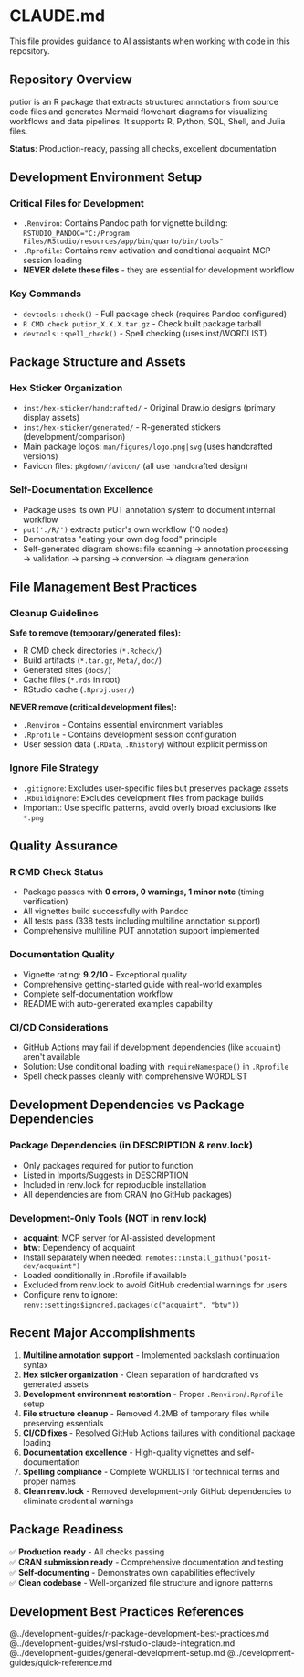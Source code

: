 # CLAUDE.md

This file provides guidance to AI assistants when working with code in this repository.

## Repository Overview

putior is an R package that extracts structured annotations from source code files and generates Mermaid flowchart diagrams for visualizing workflows and data pipelines. It supports R, Python, SQL, Shell, and Julia files.

**Status**: Production-ready, passing all checks, excellent documentation

## Development Environment Setup

### Critical Files for Development
- `.Renviron`: Contains Pandoc path for vignette building: `RSTUDIO_PANDOC="C:/Program Files/RStudio/resources/app/bin/quarto/bin/tools"`
- `.Rprofile`: Contains renv activation and conditional acquaint MCP session loading
- **NEVER delete these files** - they are essential for development workflow

### Key Commands
- `devtools::check()` - Full package check (requires Pandoc configured)
- `R CMD check putior_X.X.X.tar.gz` - Check built package tarball  
- `devtools::spell_check()` - Spell checking (uses inst/WORDLIST)

## Package Structure and Assets

### Hex Sticker Organization
- `inst/hex-sticker/handcrafted/` - Original Draw.io designs (primary display assets)
- `inst/hex-sticker/generated/` - R-generated stickers (development/comparison)
- Main package logos: `man/figures/logo.png|svg` (uses handcrafted versions)
- Favicon files: `pkgdown/favicon/` (all use handcrafted design)

### Self-Documentation Excellence
- Package uses its own PUT annotation system to document internal workflow
- `put('./R/')` extracts putior's own workflow (10 nodes)
- Demonstrates "eating your own dog food" principle
- Self-generated diagram shows: file scanning → annotation processing → validation → parsing → conversion → diagram generation

## File Management Best Practices

### Cleanup Guidelines
**Safe to remove (temporary/generated files):**
- R CMD check directories (`*.Rcheck/`)
- Build artifacts (`*.tar.gz`, `Meta/`, `doc/`)
- Generated sites (`docs/`)
- Cache files (`*.rds` in root)
- RStudio cache (`.Rproj.user/`)

**NEVER remove (critical development files):**
- `.Renviron` - Contains essential environment variables
- `.Rprofile` - Contains development session configuration
- User session data (`.RData`, `.Rhistory`) without explicit permission

### Ignore File Strategy
- `.gitignore`: Excludes user-specific files but preserves package assets
- `.Rbuildignore`: Excludes development files from package builds
- Important: Use specific patterns, avoid overly broad exclusions like `*.png`

## Quality Assurance

### R CMD Check Status
- Package passes with **0 errors, 0 warnings, 1 minor note** (timing verification)
- All vignettes build successfully with Pandoc
- All tests pass (338 tests including multiline annotation support)
- Comprehensive multiline PUT annotation support implemented

### Documentation Quality
- Vignette rating: **9.2/10** - Exceptional quality
- Comprehensive getting-started guide with real-world examples
- Complete self-documentation workflow
- README with auto-generated examples capability

### CI/CD Considerations
- GitHub Actions may fail if development dependencies (like `acquaint`) aren't available
- Solution: Use conditional loading with `requireNamespace()` in `.Rprofile`
- Spell check passes cleanly with comprehensive WORDLIST

## Development Dependencies vs Package Dependencies

### Package Dependencies (in DESCRIPTION & renv.lock)
- Only packages required for putior to function
- Listed in Imports/Suggests in DESCRIPTION  
- Included in renv.lock for reproducible installation
- All dependencies are from CRAN (no GitHub packages)

### Development-Only Tools (NOT in renv.lock)
- **acquaint**: MCP server for AI-assisted development
- **btw**: Dependency of acquaint
- Install separately when needed: `remotes::install_github("posit-dev/acquaint")`
- Loaded conditionally in .Rprofile if available
- Excluded from renv.lock to avoid GitHub credential warnings for users
- Configure renv to ignore: `renv::settings$ignored.packages(c("acquaint", "btw"))`

## Recent Major Accomplishments

1. **Multiline annotation support** - Implemented backslash continuation syntax
2. **Hex sticker organization** - Clean separation of handcrafted vs generated assets  
3. **Development environment restoration** - Proper `.Renviron`/`.Rprofile` setup
4. **File structure cleanup** - Removed 4.2MB of temporary files while preserving essentials
5. **CI/CD fixes** - Resolved GitHub Actions failures with conditional package loading
6. **Documentation excellence** - High-quality vignettes and self-documentation
7. **Spelling compliance** - Complete WORDLIST for technical terms and proper names
8. **Clean renv.lock** - Removed development-only GitHub dependencies to eliminate credential warnings

## Package Readiness
✅ **Production ready** - All checks passing  
✅ **CRAN submission ready** - Comprehensive documentation and testing  
✅ **Self-documenting** - Demonstrates own capabilities effectively  
✅ **Clean codebase** - Well-organized file structure and ignore patterns

## Development Best Practices References
@../development-guides/r-package-development-best-practices.md
@../development-guides/wsl-rstudio-claude-integration.md
@../development-guides/general-development-setup.md
@../development-guides/quick-reference.md